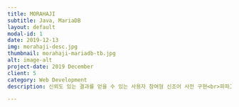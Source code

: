 ```yaml
---
title: MORAHAJI
subtitle: Java, MariaDB
layout: default
modal-id: 1
date: 2019-12-13
img: morahaji-desc.jpg
thumbnail: morahaji-mariadb-tb.jpg
alt: image-alt
project-date: 2019 December
client: 5
category: Web Development
description: 신뢰도 있는 결과를 얻을 수 있는 사용자 참여형 신조어 사전 구현<br>파파고 번역, 자동완성 검색 등 유저 편의 기능 제공<br><a href="https://github.com/JoyRapture/morahaji-mysql">Github 가기</a><br><a href="http://joyrapture.cafe24.com/morahaji">사이트 가기</a>

---
```

